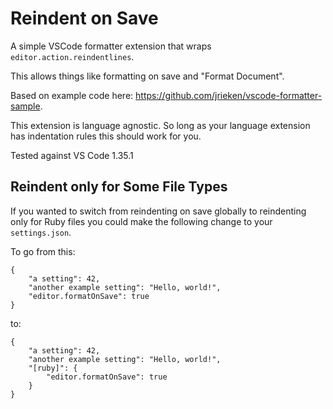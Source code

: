# Reindent on Save #

A simple VSCode formatter extension that wraps `editor.action.reindentlines`.

This allows things like formatting on save and "Format Document".

Based on example code here: https://github.com/jrieken/vscode-formatter-sample.

This extension is language agnostic.  So long as your language extension has indentation rules this should work for you.

Tested against VS Code 1.35.1

## Reindent only for Some File Types ##

If you wanted to switch from reindenting on save globally to reindenting only for Ruby files you could make the following change to your `settings.json`.

To go from this:
```
{
    "a setting": 42,
    "another example setting": "Hello, world!",
    "editor.formatOnSave": true
}
```

to:
```
{
    "a setting": 42,
    "another example setting": "Hello, world!",
    "[ruby]": {
        "editor.formatOnSave": true
    }
}
```

